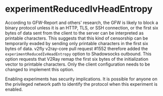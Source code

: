 # experimentReducedIvHeadEntropy

According to GFW-Report and others' research, the GFW is likely to block a binary protocol unless it is an HTTP, TLS, or SSH connection, or the first six bytes of data sent from the client to the server can be interpreted as printable characters. This suggests that this kind of censorship can be temporarily evaded by sending only printable characters in the first six bytes of data. v2fly v2ray-core pull request #1552 therefore added the `experimentReducedIvHeadEntropy` option to Shadowsocks outbound. This option requests that V2Ray remap the first six bytes of the initialization vector to printable characters. Only the client configuration needs to be changed to implement this option.

Enabling experiments has security implications. It is possible for anyone on the privileged network path to identify the protocol when this experiment is enabled.
